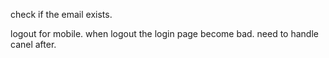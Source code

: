 check if the email exists.

logout for mobile.
when logout the login page become bad.
need to handle canel after.